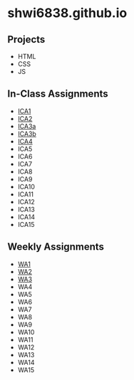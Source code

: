 # shwi6838.github.io


## Projects
- HTML
- CSS
- JS

## In-Class Assignments
- [ICA1](shwi6838.github.io/ica/ica1.html)
- [ICA2](shwi6838.github.io/ica/ica2.pdf)
- [ICA3a](shwi6838.github.io/ica/ica3a.html)
- [ICA3b](shwi6838.github.io/ica/ica3-part2/assets/ica3b.html)
- [ICA4](shwi6838.github.io/ica/ica4.html)
- ICA5
- ICA6
- ICA7
- ICA8
- ICA9
- ICA10
- ICA11
- ICA12
- ICA13
- ICA14
- ICA15

## Weekly Assignments
- [WA1](shwi6838.github.io/wa/wa1.html)
- [WA2](shwi6838.github.io/wa/wa2.html)
- [WA3](shwi6838.github.io/wa/wa3.html)
- WA4
- WA5
- WA6
- WA7
- WA8
- WA9
- WA10
- WA11
- WA12
- WA13
- WA14
- WA15





